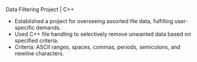 Data Filtering Project | C++

   - Established a project for overseeing assorted file data, fulfilling user-specific demands.
   - Used C++ file handling to selectively remove unwanted data based on specified criteria.
   - Criteria: ASCII ranges, spaces, commas, periods, semicolons, and newline characters.
